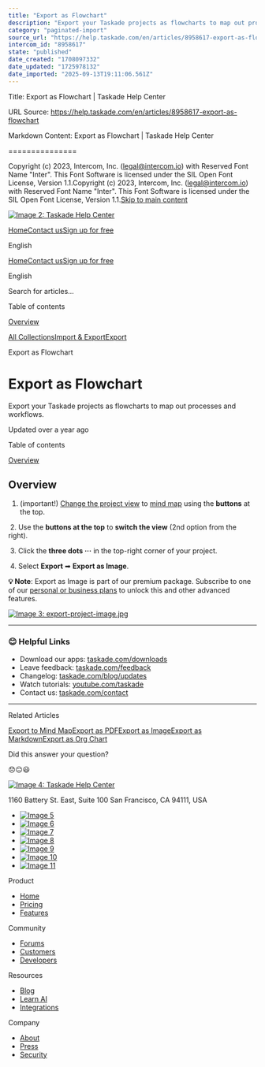 ```yaml
---
title: "Export as Flowchart"
description: "Export your Taskade projects as flowcharts to map out processes and workflows."
category: "paginated-import"
source_url: "https://help.taskade.com/en/articles/8958617-export-as-flowchart"
intercom_id: "8958617"
state: "published"
date_created: "1708097332"
date_updated: "1725978132"
date_imported: "2025-09-13T19:11:06.561Z"
---
```


Title: Export as Flowchart | Taskade Help Center

URL Source: https://help.taskade.com/en/articles/8958617-export-as-flowchart

Markdown Content:
Export as Flowchart | Taskade Help Center

===============

Copyright (c) 2023, Intercom, Inc. (legal@intercom.io) with Reserved Font Name "Inter". This Font Software is licensed under the SIL Open Font License, Version 1.1.Copyright (c) 2023, Intercom, Inc. (legal@intercom.io) with Reserved Font Name "Inter". This Font Software is licensed under the SIL Open Font License, Version 1.1.[Skip to main content](https://help.taskade.com/en/articles/8958617-export-as-flowchart#main-content)

[![Image 2: Taskade Help Center](https://downloads.intercomcdn.com/i/o/490280/d14603621e78c833c2d0e66f/2d1230f35f3009fff25b2989e93312a5.png)](https://help.taskade.com/en/)

[Home](https://www.taskade.com/)[Contact us](https://www.taskade.com/contact)[Sign up for free](https://www.taskade.com/signup)

English

[Home](https://www.taskade.com/)[Contact us](https://www.taskade.com/contact)[Sign up for free](https://www.taskade.com/signup)

English

Search for articles... 

Table of contents

[Overview](https://help.taskade.com/en/articles/8958617-export-as-flowchart#h_d6527fdf02)

[All Collections](https://help.taskade.com/en/)[Import & Export](https://help.taskade.com/en/collections/8400881-import-export)[Export](https://help.taskade.com/en/collections/8400888-export)

Export as Flowchart

Export as Flowchart
===================

Export your Taskade projects as flowcharts to map out processes and workflows.

Updated over a year ago

Table of contents

[Overview](https://help.taskade.com/en/articles/8958617-export-as-flowchart#h_d6527fdf02)

**Overview**
------------

1.   (important!) [Change the project view](https://intercom.help/taskade/en/articles/8958384) to [mind map](https://intercom.help/taskade/en/articles/8958390) using the **buttons** at the top.

​ 
2.   Use the **buttons at the top** to **switch the view** (2nd option from the right).

​ 
3.   Click the **three dots ···** in the top-right corner of your project.

​ 
4.   Select **Export** ➡ **Export as Image**. 

**💡 Note**: Export as Image is part of our premium package. Subscribe to one of our [personal or business plans](https://www.taskade.com/pricing) to unlock this and other advanced features.

[![Image 3: export-project-image.jpg](https://taskade.intercom-attachments-7.com/i/o/965376345/13c0ba0893bdf775d73febe1/25095663768211?expires=1757792700&signature=9f9631e449dac75460812d3678928ffe0e7c9dd95dd1689ed277dd703c7f9d47&req=fSYiFc54noVaFb4f3HP0gMRiGIulSFCZjZvBezcsqh3wBxKxZsPOV%2BReLOUJ%0Ac07AdSuxw9GXWx8XnQ%3D%3D%0A)](https://taskade.intercom-attachments-7.com/i/o/965376345/13c0ba0893bdf775d73febe1/25095663768211?expires=1757792700&signature=9f9631e449dac75460812d3678928ffe0e7c9dd95dd1689ed277dd703c7f9d47&req=fSYiFc54noVaFb4f3HP0gMRiGIulSFCZjZvBezcsqh3wBxKxZsPOV%2BReLOUJ%0Ac07AdSuxw9GXWx8XnQ%3D%3D%0A)

* * *

### **😊 Helpful Links**

*   Download our apps: [taskade.com/downloads](https://taskade.com/downloads) 
*   Leave feedback: [taskade.com/feedback](https://taskade.com/feedback) 
*   Changelog: [taskade.com/blog/updates](https://taskade.com/blog/updates) 
*   Watch tutorials: [youtube.com/taskade](https://youtube.com/taskade) 
*   Contact us: [taskade.com/contact](https://taskade.com/contact) 

* * *

Related Articles

[Export to Mind Map](https://help.taskade.com/en/articles/8958611-export-to-mind-map)[Export as PDF](https://help.taskade.com/en/articles/8958612-export-as-pdf)[Export as Image](https://help.taskade.com/en/articles/8958613-export-as-image)[Export as Markdown](https://help.taskade.com/en/articles/8958614-export-as-markdown)[Export as Org Chart](https://help.taskade.com/en/articles/8958616-export-as-org-chart)

Did this answer your question?

😞😐😃

[![Image 4: Taskade Help Center](https://downloads.intercomcdn.com/i/o/566097/5267af56373cca21ec2cea67/2d1230f35f3009fff25b2989e93312a5.png)](https://help.taskade.com/en/)

11‌60 Battery St. East, Suite 100 San‌ Francisco, CA 94111, USA

*   [![Image 5](https://intercom.help/taskade/assets/svg/icon:social-linkedin/ffffff)](https://www.linkedin.com/company/taskade/)
*   [![Image 6](https://intercom.help/taskade/assets/svg/icon:social-facebook/ffffff)](https://www.facebook.com/taskade)
*   [![Image 7](https://intercom.help/taskade/assets/svg/icon:social-github/ffffff)](https://github.com/taskade)
*   [![Image 8](https://intercom.help/taskade/assets/svg/icon:social-instagram/ffffff)](https://www.instagram.com/taskade)
*   [![Image 9](https://intercom.help/taskade/assets/svg/icon:social-youtube/ffffff)](https://www.youtube.com/taskade)
*   [![Image 10](https://intercom.help/taskade/assets/svg/icon:social-reddit/ffffff)](https://www.reddit.com/r/taskade)
*   [![Image 11](https://intercom.help/taskade/assets/svg/icon:social-twitter-x/ffffff)](https://www.twitter.com/taskade)

Product

*   [Home](https://www.taskade.com/)
*   [Pricing](https://www.taskade.com/pricing)
*   [Features](https://www.taskade.com/features)

Community

*   [Forums](https://www.taskade.com/community)
*   [Customers](https://taskade.com/reviews)
*   [Developers](https://developers.taskade.com/)

Resources

*   [Blog](https://www.taskade.com/blog/)
*   [Learn AI](https://www.taskade.com/learn)
*   [Integrations](https://www.taskade.com/integrations)

Company

*   [About](https://www.taskade.com/about)
*   [Press](https://www.taskade.com/press)
*   [Security](https://www.taskade.com/security)
